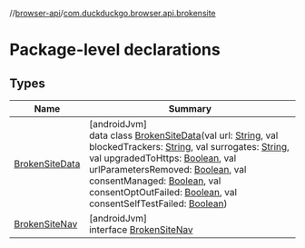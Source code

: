 //[browser-api](../../index.md)/[com.duckduckgo.browser.api.brokensite](index.md)

# Package-level declarations

## Types

| Name | Summary |
|---|---|
| [BrokenSiteData](-broken-site-data/index.md) | [androidJvm]<br>data class [BrokenSiteData](-broken-site-data/index.md)(val url: [String](https://kotlinlang.org/api/latest/jvm/stdlib/kotlin/-string/index.html), val blockedTrackers: [String](https://kotlinlang.org/api/latest/jvm/stdlib/kotlin/-string/index.html), val surrogates: [String](https://kotlinlang.org/api/latest/jvm/stdlib/kotlin/-string/index.html), val upgradedToHttps: [Boolean](https://kotlinlang.org/api/latest/jvm/stdlib/kotlin/-boolean/index.html), val urlParametersRemoved: [Boolean](https://kotlinlang.org/api/latest/jvm/stdlib/kotlin/-boolean/index.html), val consentManaged: [Boolean](https://kotlinlang.org/api/latest/jvm/stdlib/kotlin/-boolean/index.html), val consentOptOutFailed: [Boolean](https://kotlinlang.org/api/latest/jvm/stdlib/kotlin/-boolean/index.html), val consentSelfTestFailed: [Boolean](https://kotlinlang.org/api/latest/jvm/stdlib/kotlin/-boolean/index.html)) |
| [BrokenSiteNav](-broken-site-nav/index.md) | [androidJvm]<br>interface [BrokenSiteNav](-broken-site-nav/index.md) |

